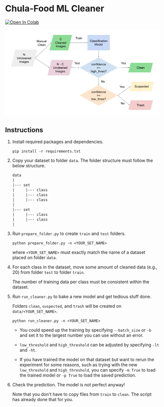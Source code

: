 # Chula-Food ML Cleaner

<a href="https://colab.research.google.com/github/Megacodexz/chulafood-ml-cleaner/blob/main/notebooks/ml_cleaner_in_colab.ipynb"><img src="https://colab.research.google.com/assets/colab-badge.svg" alt="Open In Colab"/></a>

<img src="res/workflow.png">

## Instructions

1) Install required packages and dependencies.

    ```shell
    pip install -r requirements.txt
    ```


2) Copy your dataset to folder `data`. The folder structure must follow the below structure.

    ```
    data
    |
    |--- set
    |     |--- class
    |     |--- class
    |     |--- class
    |
    |--- set
    |     |--- class
    |     |--- class
    |
    ```
  
  
3) Run `prepare_folder.py` to create `train` and `test` folders.

   ```shell
   python prepare_folder.py -n <YOUR_SET_NAME>
   ```
   
   where `<YOUR_SET_NAME>` must exactly match the name of a dataset placed on folder `data`.


4) For each class in the dataset, move some amount of cleaned data (e.g., 20) from folder `test` to folder `train`.
   
   The number of training data per class must be consistent within the dataset.
  
  
5) Run `run_cleaner.py` to bake a new model and get tedious stuff done.
   
   Folders `clean`, `suspected`, and `trash` will be created on `data/<YOUR_SET_NAME>`.

   ```shell
   python run_cleaner.py -n <YOUR_SET_NAME>
   ```
   
   - You could speed up the training by specifying `--batch_size` or `-b` and set it to the largest number you can use without an error.
   
   - `low_threshold` and `high_threshold` can be adjusted by specifying `-lt` and `-ht`.
   
   - If you have trained the model on that dataset but want to rerun the experiment for some reasons, such as trying with the new `low_threshold` and `high_threshold`,
   you can specify `-m True` to load the trained model or `-p True` to load the saved prediction.

6) Check the prediction. The model is not perfect anyway!
   
   Note that you don't have to copy files from `train` to `clean`. The script has already done that for you.

